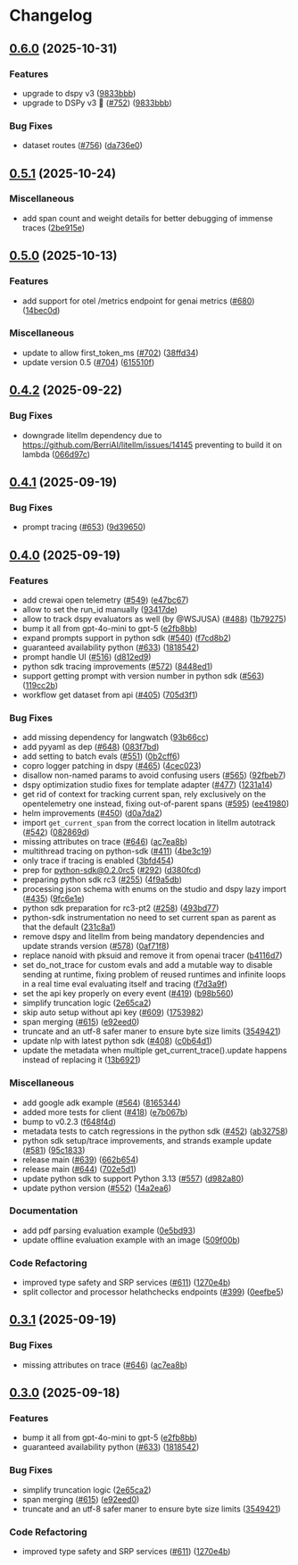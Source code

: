 # Changelog

## [0.6.0](https://github.com/langwatch/langwatch/compare/python-sdk@v0.5.1...python-sdk@v0.6.0) (2025-10-31)


### Features

* upgrade to dspy v3 ([9833bbb](https://github.com/langwatch/langwatch/commit/9833bbb2b1e1c210350dbea6c502a8f0e624badc))
* upgrade to DSPy v3 🎉 ([#752](https://github.com/langwatch/langwatch/issues/752)) ([9833bbb](https://github.com/langwatch/langwatch/commit/9833bbb2b1e1c210350dbea6c502a8f0e624badc))


### Bug Fixes

* dataset routes ([#756](https://github.com/langwatch/langwatch/issues/756)) ([da736e0](https://github.com/langwatch/langwatch/commit/da736e025280208ceed620cd1bb8c43366120f0e))

## [0.5.1](https://github.com/langwatch/langwatch/compare/python-sdk@v0.5.0...python-sdk@v0.5.1) (2025-10-24)


### Miscellaneous

* add span count and weight details for better debugging of immense traces ([2be915e](https://github.com/langwatch/langwatch/commit/2be915e1735c0632caac8d8082f632d461643967))

## [0.5.0](https://github.com/langwatch/langwatch/compare/python-sdk@v0.4.2...python-sdk@v0.5.0) (2025-10-13)


### Features

* add support for otel /metrics endpoint for genai metrics ([#680](https://github.com/langwatch/langwatch/issues/680)) ([14bec0d](https://github.com/langwatch/langwatch/commit/14bec0d70d4c645d409b2b18a8f6219515563aed))


### Miscellaneous

* update to allow first_token_ms ([#702](https://github.com/langwatch/langwatch/issues/702)) ([38ffd34](https://github.com/langwatch/langwatch/commit/38ffd34f90e49c866690747c0e36b43a867cc698))
* update version 0.5 ([#704](https://github.com/langwatch/langwatch/issues/704)) ([615510f](https://github.com/langwatch/langwatch/commit/615510fa04ebe3c33635d0edcd3e8f7faeaabb52))

## [0.4.2](https://github.com/langwatch/langwatch/compare/python-sdk@v0.4.1...python-sdk@v0.4.2) (2025-09-22)


### Bug Fixes

* downgrade litellm dependency due to https://github.com/BerriAI/litellm/issues/14145 preventing to build it on lambda ([066d97c](https://github.com/langwatch/langwatch/commit/066d97c26252c82f9143e36427782c7af19912a2))

## [0.4.1](https://github.com/langwatch/langwatch/compare/python-sdk@v0.4.0...python-sdk@v0.4.1) (2025-09-19)


### Bug Fixes

* prompt tracing ([#653](https://github.com/langwatch/langwatch/issues/653)) ([9d39650](https://github.com/langwatch/langwatch/commit/9d39650435d6f32f040838935a89c037e47124f6))

## [0.4.0](https://github.com/langwatch/langwatch/compare/python-sdk@v0.3.2...python-sdk@v0.4.0) (2025-09-19)


### Features

* add crewai open telemetry  ([#549](https://github.com/langwatch/langwatch/issues/549)) ([e47bc67](https://github.com/langwatch/langwatch/commit/e47bc67135cc6019ddc67a89d610b92a81ed2c10))
* allow to set the run_id manually ([93417de](https://github.com/langwatch/langwatch/commit/93417de88e4115bf63edf8b83976d0ffd98954a4))
* allow to track dspy evaluators as well (by @WSJUSA) ([#488](https://github.com/langwatch/langwatch/issues/488)) ([1b79275](https://github.com/langwatch/langwatch/commit/1b792750000fdc2295962699823ae24a3ec0354c))
* bump it all from gpt-4o-mini to gpt-5 ([e2fb8bb](https://github.com/langwatch/langwatch/commit/e2fb8bb95048807b4a9d5713d41e6559e72da012))
* expand prompts support in python sdk ([#540](https://github.com/langwatch/langwatch/issues/540)) ([f7cd8b2](https://github.com/langwatch/langwatch/commit/f7cd8b233258df270a0f383052a4349b587e8b8d))
* guaranteed availability python ([#633](https://github.com/langwatch/langwatch/issues/633)) ([1818542](https://github.com/langwatch/langwatch/commit/1818542bdacced509a66465c5641f33572fafe3c))
* prompt handle UI ([#516](https://github.com/langwatch/langwatch/issues/516)) ([d812ed9](https://github.com/langwatch/langwatch/commit/d812ed92601b3114bd53cd90ba37f0d9a58d8bf7))
* python sdk tracing improvements ([#572](https://github.com/langwatch/langwatch/issues/572)) ([8448ed1](https://github.com/langwatch/langwatch/commit/8448ed1facebfffd367f3105f816bb985a2ffcef))
* support getting prompt with version number in python sdk ([#563](https://github.com/langwatch/langwatch/issues/563)) ([119cc2b](https://github.com/langwatch/langwatch/commit/119cc2bff3e232d9e0ec3f0c36c9ebd2a63967e7))
* workflow get dataset from api ([#405](https://github.com/langwatch/langwatch/issues/405)) ([705d3f1](https://github.com/langwatch/langwatch/commit/705d3f1a65fa4a8f462434a8f5ea1084b97aff16))


### Bug Fixes

* add missing dependency for langwatch ([93b66cc](https://github.com/langwatch/langwatch/commit/93b66cc466c669bc08ddb3ceeda829f6cd79cbad))
* add pyyaml as dep ([#648](https://github.com/langwatch/langwatch/issues/648)) ([083f7bd](https://github.com/langwatch/langwatch/commit/083f7bd8acdaffc1480c3b77c7afe9ec09b04389))
* add setting to batch evals ([#551](https://github.com/langwatch/langwatch/issues/551)) ([0b2cff6](https://github.com/langwatch/langwatch/commit/0b2cff6bcbd4edbf5e2485217d8cc6d92bca5087))
* copro logger patching in dspy ([#465](https://github.com/langwatch/langwatch/issues/465)) ([4cec023](https://github.com/langwatch/langwatch/commit/4cec023afd274bf2983fb26ce2a094d08b836d31))
* disallow non-named params to avoid confusing users ([#565](https://github.com/langwatch/langwatch/issues/565)) ([92fbeb7](https://github.com/langwatch/langwatch/commit/92fbeb7c48daffdc2c054b1cb0402e86e84390ea))
* dspy optimization studio fixes for template adapter ([#477](https://github.com/langwatch/langwatch/issues/477)) ([1231a14](https://github.com/langwatch/langwatch/commit/1231a14c08fc2e9481728adb1d61a05eb12ac95e))
* get rid of context for tracking current span, rely exclusively on the opentelemetry one instead, fixing out-of-parent spans ([#595](https://github.com/langwatch/langwatch/issues/595)) ([ee41980](https://github.com/langwatch/langwatch/commit/ee41980453f380a4d2954970a6aed2061ebae9c8))
* helm improvements ([#450](https://github.com/langwatch/langwatch/issues/450)) ([d0a7da2](https://github.com/langwatch/langwatch/commit/d0a7da240b3a792fb2ae4e4465cd87d0388cb916))
* import `get_current_span` from the correct location in litellm autotrack ([#542](https://github.com/langwatch/langwatch/issues/542)) ([082869d](https://github.com/langwatch/langwatch/commit/082869d50c6f97fe9ffcf83eb097dad67e4c1900))
* missing attributes on trace ([#646](https://github.com/langwatch/langwatch/issues/646)) ([ac7ea8b](https://github.com/langwatch/langwatch/commit/ac7ea8b36ce903027fa5ea1970530f2420caec18))
* multithread tracing on python-sdk ([#411](https://github.com/langwatch/langwatch/issues/411)) ([4be3c19](https://github.com/langwatch/langwatch/commit/4be3c197735d4c9624686cd168bdcf15632c2c32))
* only trace if tracing is enabled ([3bfd454](https://github.com/langwatch/langwatch/commit/3bfd4542b6811bde92031f289db646e502e0ab85))
* prep for python-sdk@0.2.0rc5 ([#292](https://github.com/langwatch/langwatch/issues/292)) ([d380fcd](https://github.com/langwatch/langwatch/commit/d380fcd3d6e67259f39ee479beaad9f12d36ac3d))
* preparing python sdk rc3 ([#255](https://github.com/langwatch/langwatch/issues/255)) ([4f9a5db](https://github.com/langwatch/langwatch/commit/4f9a5dbdefc696168508be6c45701bc1761e98c4))
* processing json schema with enums on the studio and dspy lazy import ([#435](https://github.com/langwatch/langwatch/issues/435)) ([9fc6e1e](https://github.com/langwatch/langwatch/commit/9fc6e1e9af7de970b8b2d234012de326fd7727e8))
* python sdk preparation for rc3-pt2 ([#258](https://github.com/langwatch/langwatch/issues/258)) ([493bd77](https://github.com/langwatch/langwatch/commit/493bd77129a0624c963152a40e4194a1b0e777d1))
* python-sdk instrumentation no need to set current span as parent as that the default ([231c8a1](https://github.com/langwatch/langwatch/commit/231c8a15a77423f395bf254d8ba0e16a75ede807))
* remove dspy and litellm from being mandatory dependencies and update strands version ([#578](https://github.com/langwatch/langwatch/issues/578)) ([0af71f8](https://github.com/langwatch/langwatch/commit/0af71f89b64cde5a5dfbc6384a39784198f21a9e))
* replace nanoid with pksuid and remove it from openai tracer ([b4116d7](https://github.com/langwatch/langwatch/commit/b4116d704592e7e92ceee7e6a75b05b69e7596e3))
* set do_not_trace for custom evals and add a mutable way to disable sending at runtime, fixing problem of reused runtimes and infinite loops in a real time eval evaluating itself and tracing ([f7d3a9f](https://github.com/langwatch/langwatch/commit/f7d3a9fde30d95efb8341c895539dff6b722c688))
* set the api key properly on every event ([#419](https://github.com/langwatch/langwatch/issues/419)) ([b98b560](https://github.com/langwatch/langwatch/commit/b98b56098632b9c4f89980b37280a12d2e219977))
* simplify truncation logic ([2e65ca2](https://github.com/langwatch/langwatch/commit/2e65ca2cf1dbcdf656791827f577fd5d1f44902a))
* skip auto setup without api key ([#609](https://github.com/langwatch/langwatch/issues/609)) ([1753982](https://github.com/langwatch/langwatch/commit/1753982a8d62a48d6ead55246262acfacd4cecdc))
* span merging ([#615](https://github.com/langwatch/langwatch/issues/615)) ([e92eed0](https://github.com/langwatch/langwatch/commit/e92eed0d2fa146d4f7e53fb3ff8c416b3c7c5fa4))
* truncate and an utf-8 safer maner to ensure byte size limits ([3549421](https://github.com/langwatch/langwatch/commit/3549421c40c0e69de3fbdc33d45a372c8938d9fe))
* update nlp with latest python sdk ([#408](https://github.com/langwatch/langwatch/issues/408)) ([c0b64d1](https://github.com/langwatch/langwatch/commit/c0b64d185fa0669ea3985dc603b964584fa65fd4))
* update the metadata when multiple get_current_trace().update happens instead of replacing it ([13b6921](https://github.com/langwatch/langwatch/commit/13b692103db0b24b3c769998b156dcc87ebb92f1))


### Miscellaneous

* add google adk example ([#564](https://github.com/langwatch/langwatch/issues/564)) ([8165344](https://github.com/langwatch/langwatch/commit/8165344de410e0474ef9474b1b49f16033ed7e60))
* added more tests for client ([#418](https://github.com/langwatch/langwatch/issues/418)) ([e7b067b](https://github.com/langwatch/langwatch/commit/e7b067b9bf735f7feaf7f66fe4d6b27b3171243d))
* bump to v0.2.3 ([f648f4d](https://github.com/langwatch/langwatch/commit/f648f4dcbdb1cd87369d90e6ab756e652ab03e1e))
* metadata tests to catch regressions in the python sdk ([#452](https://github.com/langwatch/langwatch/issues/452)) ([ab32758](https://github.com/langwatch/langwatch/commit/ab327585e9782a0bfe0a324d1356c0e39c0e11fe))
* python sdk setup/trace improvements, and strands example update ([#581](https://github.com/langwatch/langwatch/issues/581)) ([95c1833](https://github.com/langwatch/langwatch/commit/95c18339e3228482c2e9d90babdd9828dc21250e))
* release main ([#639](https://github.com/langwatch/langwatch/issues/639)) ([662b654](https://github.com/langwatch/langwatch/commit/662b654e522b3453628b883a7009b3bf95ef8645))
* release main ([#644](https://github.com/langwatch/langwatch/issues/644)) ([702e5d1](https://github.com/langwatch/langwatch/commit/702e5d1120a635537e6e2d4c6817156debe366fb))
* update python sdk to support Python 3.13 ([#557](https://github.com/langwatch/langwatch/issues/557)) ([d982a80](https://github.com/langwatch/langwatch/commit/d982a807be867df52c75aadaa2fb479b81d794d4))
* update python version ([#552](https://github.com/langwatch/langwatch/issues/552)) ([14a2ea6](https://github.com/langwatch/langwatch/commit/14a2ea61297c1a690c8f1d4dbf31c31547bea41c))


### Documentation

* add pdf parsing evaluation example ([0e5bd93](https://github.com/langwatch/langwatch/commit/0e5bd93735c4a5ee815d54962955aa75e3bb996b))
* update offline evaluation example with an image ([509f00b](https://github.com/langwatch/langwatch/commit/509f00b297f4356e2598cacfc1741f030f99dacf))


### Code Refactoring

* improved type safety and SRP services ([#611](https://github.com/langwatch/langwatch/issues/611)) ([1270e4b](https://github.com/langwatch/langwatch/commit/1270e4b1ef3447d65d2d0fb9b5264a3d5a727547))
* split collector and processor helathchecks endpoints ([#399](https://github.com/langwatch/langwatch/issues/399)) ([0eefbe5](https://github.com/langwatch/langwatch/commit/0eefbe52aa56dea45d3f8526d120f0f7c3c53843))

## [0.3.1](https://github.com/langwatch/langwatch/compare/python-sdk@v0.3.0...python-sdk@v0.3.1) (2025-09-19)


### Bug Fixes

* missing attributes on trace ([#646](https://github.com/langwatch/langwatch/issues/646)) ([ac7ea8b](https://github.com/langwatch/langwatch/commit/ac7ea8b36ce903027fa5ea1970530f2420caec18))

## [0.3.0](https://github.com/langwatch/langwatch/compare/python-sdk@0.2.19...python-sdk@v0.3.0) (2025-09-18)


### Features

* bump it all from gpt-4o-mini to gpt-5 ([e2fb8bb](https://github.com/langwatch/langwatch/commit/e2fb8bb95048807b4a9d5713d41e6559e72da012))
* guaranteed availability python ([#633](https://github.com/langwatch/langwatch/issues/633)) ([1818542](https://github.com/langwatch/langwatch/commit/1818542bdacced509a66465c5641f33572fafe3c))


### Bug Fixes

* simplify truncation logic ([2e65ca2](https://github.com/langwatch/langwatch/commit/2e65ca2cf1dbcdf656791827f577fd5d1f44902a))
* span merging ([#615](https://github.com/langwatch/langwatch/issues/615)) ([e92eed0](https://github.com/langwatch/langwatch/commit/e92eed0d2fa146d4f7e53fb3ff8c416b3c7c5fa4))
* truncate and an utf-8 safer maner to ensure byte size limits ([3549421](https://github.com/langwatch/langwatch/commit/3549421c40c0e69de3fbdc33d45a372c8938d9fe))


### Code Refactoring

* improved type safety and SRP services ([#611](https://github.com/langwatch/langwatch/issues/611)) ([1270e4b](https://github.com/langwatch/langwatch/commit/1270e4b1ef3447d65d2d0fb9b5264a3d5a727547))
